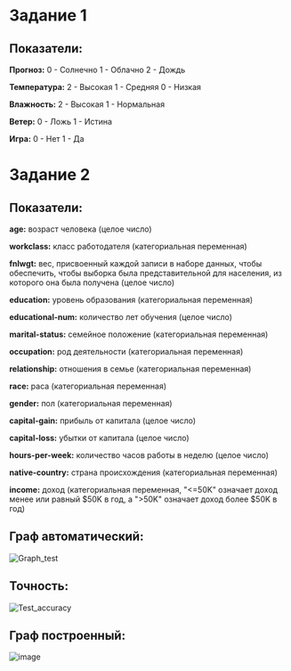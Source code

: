 # Задание 1

## Показатели:

**Прогноз:**
0 - Солнечно
1 - Облачно
2 - Дождь

**Температура:**
2 - Высокая
1 - Средняя
0 - Низкая

**Влажность:**
2 - Высокая
1 - Нормальная

**Ветер:**
0 - Ложь
1 - Истина

**Игра:**
0 - Нет
1 - Да


# Задание 2

## Показатели:
**age:** возраст человека (целое число)

**workclass:** класс работодателя (категориальная переменная)

**fnlwgt:** вес, присвоенный каждой записи в наборе данных, чтобы обеспечить, чтобы выборка была представительной для населения, из которого она была получена (целое число)

**education:** уровень образования (категориальная переменная)

**educational-num:** количество лет обучения (целое число)

**marital-status:** семейное положение (категориальная переменная)

**occupation:** род деятельности (категориальная переменная)

**relationship:** отношения в семье (категориальная переменная)

**race:** раса (категориальная переменная)

**gender:** пол (категориальная переменная)

**capital-gain:** прибыль от капитала (целое число)

**capital-loss:** убытки от капитала (целое число)

**hours-per-week:** количество часов работы в неделю (целое число)

**native-country:** страна происхождения (категориальная переменная)

**income:** доход (категориальная переменная, "<=50K" означает доход менее или равный $50K в год, а ">50K" означает доход более $50K в год)

## Граф автоматический:
![Graph_test](https://user-images.githubusercontent.com/115420503/231473003-b8cf5fb1-146b-45e8-9532-a2afb99812c8.png)

## Точность:
![Test_accuracy](https://user-images.githubusercontent.com/115420503/231473102-848cbe0b-e812-424c-9b24-5db0477f7c05.png)

## Граф построенный:
![image](https://user-images.githubusercontent.com/115420503/233079056-1ecb00fe-8903-4233-b6b9-f72077f98c3a.png)







